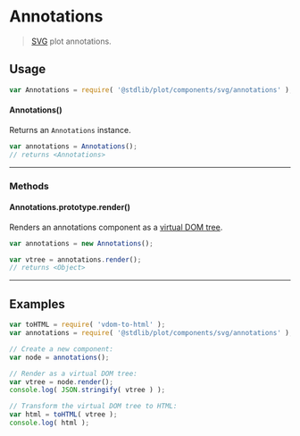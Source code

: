 # Annotations

> [SVG][svg] plot annotations.


<!-- Section to include introductory text. Make sure to keep an empty line after the intro `section` element and another before the `/section` close. -->

<section class="intro">

</section>

<!-- /.intro -->

<!-- Package usage documentation. -->

<section class="usage">

## Usage

``` javascript
var Annotations = require( '@stdlib/plot/components/svg/annotations' );
```

#### Annotations()

Returns an `Annotations` instance.

``` javascript
var annotations = Annotations();
// returns <Annotations>
```

---

### Methods

<a name="method-render"></a>

#### Annotations.prototype.render()

Renders an annotations component as a [virtual DOM tree][virtual-dom].

``` javascript
var annotations = new Annotations();

var vtree = annotations.render();
// returns <Object>
```

</section>

<!-- /.usage -->

<!-- Package usage notes. Make sure to keep an empty line after the `section` element and another before the `/section` close. -->

<section class="notes">

</section>

<!-- /.notes -->

<!-- Package usage examples. -->

---

<section class="examples">

## Examples

``` javascript
var toHTML = require( 'vdom-to-html' );
var annotations = require( '@stdlib/plot/components/svg/annotations' );

// Create a new component:
var node = annotations();

// Render as a virtual DOM tree:
var vtree = node.render();
console.log( JSON.stringify( vtree ) );

// Transform the virtual DOM tree to HTML:
var html = toHTML( vtree );
console.log( html );
```

</section>

<!-- /.examples -->

<!-- Section to include cited references. If references are included, add a horizontal rule *before* the section. Make sure to keep an empty line after the `section` element and another before the `/section` close. -->

<section class="references">

</section>

<!-- /.references -->

<!-- Section for all links. Make sure to keep an empty line after the `section` element and another before the `/section` close. -->

<section class="links">

[svg]: https://www.w3.org/Graphics/SVG/
[virtual-dom]: https://github.com/Matt-Esch/virtual-dom

</section>

<!-- /.links -->
